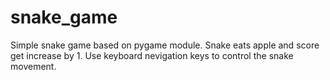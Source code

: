 # snake_game
Simple snake game based on pygame module. Snake eats apple and score get increase by 1. Use keyboard nevigation keys to control the snake movement.
